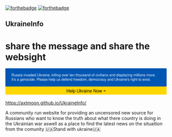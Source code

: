 [![forthebadge](https://forthebadge.com/images/badges/built-with-love.svg)](https://forthebadge.com)
[![forthebadge](https://forthebadge.com/images/badges/uses-html.svg)](https://forthebadge.com)

## UkraineInfo
# share the message and share the websight
[![SWUbanner](https://raw.githubusercontent.com/vshymanskyy/StandWithUkraine/main/banner2.svg)](https://axtmoon.github.io/UkraineInfo/index.html)

https://axtmoon.github.io/UkraineInfo/

A community run website for providing an uncensored new source for Russians who want to know the truth about what there country is doing in the Ukrainian war aswell as a place to find the latest news on the situaition from the comunity 🇺🇦Stand with ukraine🇺🇦

